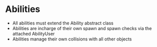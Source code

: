 ﻿# Abilities

- All abilities must extend the Ability abstract class
- Abilities are incharge of their own spawn and spawn checks via the attached AbilityUser
- Abilities manage their own collisions with all other objects
